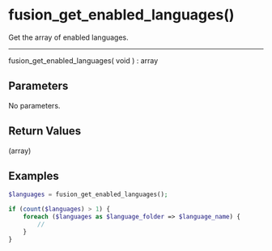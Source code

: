 # fusion_get_enabled_languages()

Get the array of enabled languages.

---

fusion_get_enabled_languages( void ) : array

## Parameters

No parameters.

## Return Values

(array)

## Examples

```php
$languages = fusion_get_enabled_languages();

if (count($languages) > 1) {
    foreach ($languages as $language_folder => $language_name) {
        //
    }
}
```
